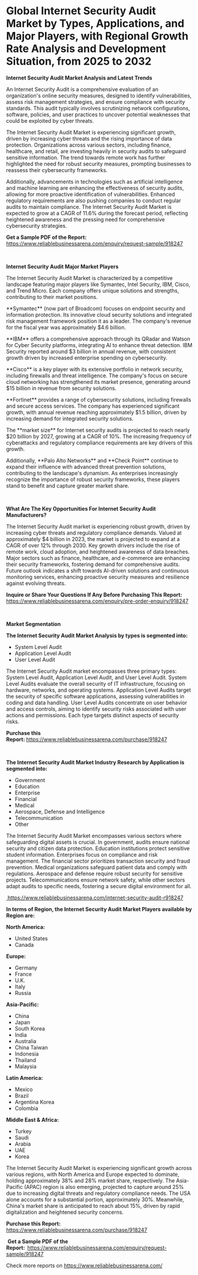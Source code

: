 <p><h1>Global Internet Security Audit Market by Types, Applications, and Major Players, with Regional Growth Rate Analysis and Development Situation, from 2025 to 2032</h1></p><p><strong>Internet Security Audit Market Analysis and Latest Trends</strong></p>
<p><p>An Internet Security Audit is a comprehensive evaluation of an organization's online security measures, designed to identify vulnerabilities, assess risk management strategies, and ensure compliance with security standards. This audit typically involves scrutinizing network configurations, software, policies, and user practices to uncover potential weaknesses that could be exploited by cyber threats.</p><p>The Internet Security Audit Market is experiencing significant growth, driven by increasing cyber threats and the rising importance of data protection. Organizations across various sectors, including finance, healthcare, and retail, are investing heavily in security audits to safeguard sensitive information. The trend towards remote work has further highlighted the need for robust security measures, prompting businesses to reassess their cybersecurity frameworks.</p><p>Additionally, advancements in technologies such as artificial intelligence and machine learning are enhancing the effectiveness of security audits, allowing for more proactive identification of vulnerabilities. Enhanced regulatory requirements are also pushing companies to conduct regular audits to maintain compliance. The Internet Security Audit Market is expected to grow at a CAGR of 11.6% during the forecast period, reflecting heightened awareness and the pressing need for comprehensive cybersecurity strategies.</p></p>
<p><strong>Get a Sample PDF of the Report:&nbsp;</strong> <a href="https://www.reliablebusinessarena.com/enquiry/request-sample/918247?utm_campaign=3163&utm_medium=2&utm_source=Github&utm_content=ia&utm_term=06032025&utm_id=internet-security-audit">https://www.reliablebusinessarena.com/enquiry/request-sample/918247</a></p>
<p>&nbsp;</p>
<p><strong>Internet Security Audit Major Market Players</strong></p>
<p><p>The Internet Security Audit Market is characterized by a competitive landscape featuring major players like Symantec, Intel Security, IBM, Cisco, and Trend Micro. Each company offers unique solutions and strengths, contributing to their market positions.</p><p>**Symantec** (now part of Broadcom) focuses on endpoint security and information protection. Its innovative cloud security solutions and integrated risk management framework position it as a leader. The company's revenue for the fiscal year was approximately $4.6 billion.</p><p>**IBM** offers a comprehensive approach through its QRadar and Watson for Cyber Security platforms, integrating AI to enhance threat detection. IBM Security reported around $3 billion in annual revenue, with consistent growth driven by increased enterprise spending on cybersecurity.</p><p>**Cisco** is a key player with its extensive portfolio in network security, including firewalls and threat intelligence. The company's focus on secure cloud networking has strengthened its market presence, generating around $15 billion in revenue from security solutions.</p><p>**Fortinet** provides a range of cybersecurity solutions, including firewalls and secure access services. The company has experienced significant growth, with annual revenue reaching approximately $1.5 billion, driven by increasing demand for integrated security solutions.</p><p>The **market size** for Internet security audits is projected to reach nearly $20 billion by 2027, growing at a CAGR of 10%. The increasing frequency of cyberattacks and regulatory compliance requirements are key drivers of this growth.</p><p>Additionally, **Palo Alto Networks** and **Check Point** continue to expand their influence with advanced threat prevention solutions, contributing to the landscape's dynamism. As enterprises increasingly recognize the importance of robust security frameworks, these players stand to benefit and capture greater market share.</p></p>
<p>&nbsp;</p>
<p><strong>What Are The Key Opportunities For Internet Security Audit Manufacturers?</strong></p>
<p><p>The Internet Security Audit market is experiencing robust growth, driven by increasing cyber threats and regulatory compliance demands. Valued at approximately $4 billion in 2023, the market is projected to expand at a CAGR of over 12% through 2030. Key growth drivers include the rise of remote work, cloud adoption, and heightened awareness of data breaches. Major sectors such as finance, healthcare, and e-commerce are enhancing their security frameworks, fostering demand for comprehensive audits. Future outlook indicates a shift towards AI-driven solutions and continuous monitoring services, enhancing proactive security measures and resilience against evolving threats.</p></p>
<p><strong>Inquire or Share Your Questions If Any Before Purchasing This Report:</strong> <a href="https://www.reliablebusinessarena.com/enquiry/pre-order-enquiry/918247?utm_campaign=3163&utm_medium=2&utm_source=Github&utm_content=ia&utm_term=06032025&utm_id=internet-security-audit">https://www.reliablebusinessarena.com/enquiry/pre-order-enquiry/918247</a></p>
<p>&nbsp;</p>
<p><strong>Market Segmentation</strong></p>
<p><strong>The Internet Security Audit Market Analysis by types is segmented into:</strong></p>
<p><ul><li>System Level Audit</li><li>Application Level Audit</li><li>User Level Audit</li></ul></p>
<p><p>The Internet Security Audit market encompasses three primary types: System Level Audit, Application Level Audit, and User Level Audit. System Level Audits evaluate the overall security of IT infrastructure, focusing on hardware, networks, and operating systems. Application Level Audits target the security of specific software applications, assessing vulnerabilities in coding and data handling. User Level Audits concentrate on user behavior and access controls, aiming to identify security risks associated with user actions and permissions. Each type targets distinct aspects of security risks.</p></p>
<p><strong>Purchase this Report:&nbsp;</strong><a href="https://www.reliablebusinessarena.com/purchase/918247?utm_campaign=3163&utm_medium=2&utm_source=Github&utm_content=ia&utm_term=06032025&utm_id=internet-security-audit">https://www.reliablebusinessarena.com/purchase/918247</a></p>
<p>&nbsp;</p>
<p><strong>The Internet Security Audit Market Industry Research by Application is segmented into:</strong></p>
<p><ul><li>Government</li><li>Education</li><li>Enterprise</li><li>Financial</li><li>Medical</li><li>Aerospace, Defense and Intelligence</li><li>Telecommunication</li><li>Other</li></ul></p>
<p><p>The Internet Security Audit Market encompasses various sectors where safeguarding digital assets is crucial. In government, audits ensure national security and citizen data protection. Education institutions protect sensitive student information. Enterprises focus on compliance and risk management. The financial sector prioritizes transaction security and fraud prevention. Medical organizations safeguard patient data and comply with regulations. Aerospace and defense require robust security for sensitive projects. Telecommunications ensure network safety, while other sectors adapt audits to specific needs, fostering a secure digital environment for all.</p></p>
<p><a href="https://www.reliablebusinessarena.com/internet-security-audit-r918247?utm_campaign=3163&utm_medium=2&utm_source=Github&utm_content=ia&utm_term=06032025&utm_id=internet-security-audit">&nbsp;https://www.reliablebusinessarena.com/internet-security-audit-r918247</a></p>
<p><strong>In terms of Region, the Internet Security Audit Market Players available by Region are:</strong></p>
<p>
    <p> <strong> North America: </strong>
        <ul>
            <li>United States</li>
            <li>Canada</li>
        </ul>
        </p> 
    <p> <strong> Europe: </strong>
        <ul>
            <li>Germany</li>
            <li>France</li>
            <li>U.K.</li>
            <li>Italy</li>
            <li>Russia</li>
        </ul>
        </p> 
    <p> <strong> Asia-Pacific: </strong>
        <ul>
            <li>China</li>
            <li>Japan</li>
            <li>South Korea</li>
            <li>India</li>
            <li>Australia</li>
            <li>China Taiwan</li>
            <li>Indonesia</li>
            <li>Thailand</li>
            <li>Malaysia</li>
        </ul>
        </p> 
    <p> <strong> Latin America: </strong>
        <ul>
            <li>Mexico</li>
            <li>Brazil</li>
            <li>Argentina Korea</li>
            <li>Colombia</li>
        </ul>
        </p> 
    <p> <strong> Middle East & Africa: </strong>
        <ul>
            <li>Turkey</li>
            <li>Saudi</li>
            <li>Arabia</li>
            <li>UAE</li>
            <li>Korea</li>
        </ul>
    </p>
    </p>
<p><p>The Internet Security Audit Market is experiencing significant growth across various regions, with North America and Europe expected to dominate, holding approximately 38% and 28% market share, respectively. The Asia-Pacific (APAC) region is also emerging, projected to capture around 25% due to increasing digital threats and regulatory compliance needs. The USA alone accounts for a substantial portion, approximately 30%. Meanwhile, China's market share is anticipated to reach about 15%, driven by rapid digitalization and heightened security concerns.</p></p>
<p><strong>Purchase this Report: </strong><a href="https://www.reliablebusinessarena.com/purchase/918247?utm_campaign=3163&utm_medium=2&utm_source=Github&utm_content=ia&utm_term=06032025&utm_id=internet-security-audit">https://www.reliablebusinessarena.com/purchase/918247</a></p>
<p>&nbsp;<strong>Get a Sample PDF of the Report:&nbsp;&nbsp;</strong><a href="https://www.reliablebusinessarena.com/enquiry/request-sample/918247?utm_campaign=3163&utm_medium=2&utm_source=Github&utm_content=ia&utm_term=06032025&utm_id=internet-security-audit">https://www.reliablebusinessarena.com/enquiry/request-sample/918247</a></p>
<p><strong></strong></p>
<p>Check more reports on <a href="https://www.reliablebusinessarena.com/?utm_campaign=3163&utm_medium=2&utm_source=Github&utm_content=ia&utm_term=06032025&utm_id=internet-security-audit">https://www.reliablebusinessarena.com/</a></p>